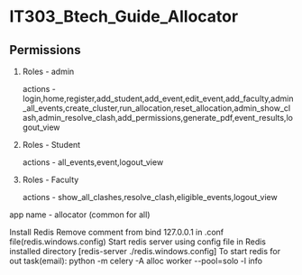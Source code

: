 # IT303_Btech_Guide_Allocator

## Permissions 

1. Roles - admin
   
   actions - login,home,register,add_student,add_event,edit_event,add_faculty,admin_all_events,create_cluster,run_allocation,reset_allocation,admin_show_clash,admin_resolve_clash,add_permissions,generate_pdf,event_results,logout_view

3. Roles - Student
   
   actions - all_events,event,logout_view

5. Roles - Faculty
   
   actions - show_all_clashes,resolve_clash,eligible_events,logout_view

app name - allocator (common for all)


Install Redis
   Remove comment from bind 127.0.0.1 in .conf file(redis.windows.config)
   Start redis server using config file in Redis installed directory [redis-server ./redis.windows.config]
   To start redis for out task(email): python -m celery -A alloc worker --pool=solo -l info
